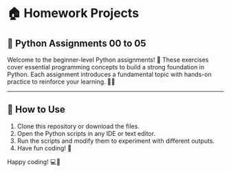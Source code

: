 # 🏠 **Homework Projects**  

## 📂 Python Assignments 00 to 05


Welcome to the beginner-level Python assignments! 🚀 These exercises cover essential programming concepts to build a strong foundation in Python. Each assignment introduces a fundamental topic with hands-on practice to reinforce your learning. 🐍✨

---

## 🎯 How to Use
1. Clone this repository or download the files.
2. Open the Python scripts in any IDE or text editor.
3. Run the scripts and modify them to experiment with different outputs.
4. Have fun coding! 🚀

Happy coding! 💻🎉
